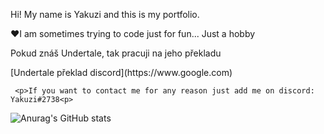 <p>Hi! My name is Yakuzi and this is my portfolio.<p>
<p>❤️I am sometimes trying to code just for fun... Just a hobby<p>
  <p>Pokud znáš Undertale, tak pracuji na jeho překladu<p>
   <p> [Undertale překlad discord](https://www.google.com)<p>


     
     <p>If you want to contact me for any reason just add me on discord: Yakuzi#2738<p> 
![Anurag's GitHub stats](https://github-readme-stats.vercel.app/api?username=yakuzik&theme=dark&show_icons=true)
